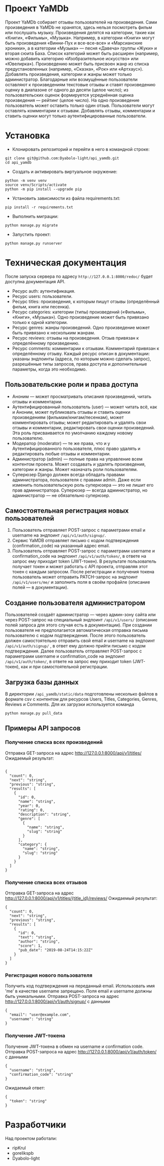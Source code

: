 # Проект YaMDb

Проект YaMDb собирает отзывы пользователей на произведения. Сами произведения в YaMDb не хранятся, здесь нельзя посмотреть фильм или послушать музыку.
Произведения делятся на категории, такие как «Книги», «Фильмы», «Музыка». Например, в категории «Книги» могут быть произведения «Винни-Пух и все-все-все» и «Марсианские хроники», а в категории «Музыка» — песня «Давеча» группы «Жуки» и вторая сюита Баха. Список категорий может быть расширен (например, можно добавить категорию «Изобразительное искусство» или «Ювелирка»). 
Произведению может быть присвоен жанр из списка предустановленных (например, «Сказка», «Рок» или «Артхаус»). 
Добавлять произведения, категории и жанры может только администратор.
Благодарные или возмущённые пользователи оставляют к произведениям текстовые отзывы и ставят произведению оценку в диапазоне от одного до десяти (целое число); из пользовательских оценок формируется усреднённая оценка произведения — рейтинг (целое число). На одно произведение пользователь может оставить только один отзыв.
Пользователи могут оставлять комментарии к отзывам.
Добавлять отзывы, комментарии и ставить оценки могут только аутентифицированные пользователи.

# Установка

* Клонировать репозиторий и перейти в него в командной строке:
```
git clone git@github.com:Dyabolo-light/api_yamdb.git
cd api_yamdb
```
* Cоздать и активировать виртуальное окружение:
```
python -m venv venv
source venv/Scripts/activate
python -m pip install --upgrade pip
```
* Установить зависимости из файла requirements.txt:
```
pip install -r requirements.txt
```
* Выполнить миграции:
```
python manage.py migrate
```
* Запустить проект:
```
python manage.py runserver
```

# Техническая документация

После запуска сервера по адресу `http://127.0.0.1:8000/redoc/` будет доступна документация API.
* Ресурс auth: аутентификация.
* Ресурс users: пользователи.
* Ресурс titles: произведения, к которым пишут отзывы (определённый фильм, книга или песенка).
* Ресурс categories: категории (типы) произведений («Фильмы», «Книги», «Музыка»). Одно произведение может быть привязано только к одной категории.
* Ресурс genres: жанры произведений. Одно произведение может быть привязано к нескольким жанрам.
* Ресурс reviews: отзывы на произведения. Отзыв привязан к определённому произведению.
* Ресурс comments: комментарии к отзывам. Комментарий привязан к определённому отзыву.
Каждый ресурс описан в документации: указаны эндпоинты (адреса, по которым можно сделать запрос), разрешённые типы запросов, права доступа и дополнительные параметры, когда это необходимо.

## Пользовательские роли и права доступа
* Аноним — может просматривать описания произведений, читать отзывы и комментарии.
* Аутентифицированный пользователь (user) — может читать всё, как и Аноним, может публиковать отзывы и ставить оценки произведениям (фильмам/книгам/песенкам), может комментировать отзывы; может редактировать и удалять свои отзывы и комментарии, редактировать свои оценки произведений. Эта роль присваивается по умолчанию каждому новому пользователю.
* Модератор (moderator) — те же права, что и у Аутентифицированного пользователя, плюс право удалять и редактировать любые отзывы и комментарии.
* Администратор (admin) — полные права на управление всем контентом проекта. Может создавать и удалять произведения, категории и жанры. Может назначать роли пользователям.
* Суперюзер Django должен всегда обладать правами администратора, пользователя с правами admin. Даже если изменить пользовательскую роль суперюзера — это не лишит его прав администратора. Суперюзер — всегда администратор, но администратор — не обязательно суперюзер.

## Самостоятельная регистрация новых пользователей
1. Пользователь отправляет POST-запрос с параметрами email и username на эндпоинт `/api/v1/auth/signup/`.
2. Сервис YaMDB отправляет письмо с кодом подтверждения (confirmation_code) на указанный адрес email.
3. Пользователь отправляет POST-запрос с параметрами username и confirmation_code на эндпоинт `/api/v1/auth/token/`, в ответе на запрос ему приходит token (JWT-токен).
В результате пользователь получает токен и может работать с API проекта, отправляя этот токен с каждым запросом. 
После регистрации и получения токена пользователь может отправить PATCH-запрос на эндпоинт `/api/v1/users/me/` и заполнить поля в своём профайле (описание полей — в документации).

## Создание пользователя администратором
Пользователей создаёт администратор — через админ-зону сайта или через POST-запрос на специальный эндпоинт `/api/v1/users/` (описание полей запроса для этого случая есть в документации). При создании пользователя не предполагается автоматическая отправка письма пользователю с кодом подтверждения. 
После этого пользователь должен самостоятельно отправить свой email и username на эндпоинт `/api/v1/auth/signup/` , в ответ ему должно прийти письмо с кодом подтверждения.
Далее пользователь отправляет POST-запрос с параметрами username и confirmation_code на эндпоинт `/api/v1/auth/token/`, в ответе на запрос ему приходит token (JWT-токен), как и при самостоятельной регистрации.

## Загрузка базы данных
В директории `/api_yamdb/static/data` подготовлены несколько файлов в формате csv с контентом для ресурсов Users, Titles, Categories, Genres, Reviews и Comments. Для их загрузки используется команда 
```
python manage.py pull_data
```

## Примеры API запросов
### Получение списка всех произведений
Отправка GET-запроса на адрес http://127.0.0.1:8000/api/v1/titles/
Ожидаемый результат:
```

{
  "count": 0,
  "next": "string",
  "previous": "string",
  "results": [
    {
      "id": 0,
      "name": "string",
      "year": 0,
      "rating": 0,
      "description": "string",
      "genre": [
        {
          "name": "string",
          "slug": "string"
        }
      ],
      "category": {
        "name": "string",
        "slug": "string"
      }
    }
  ]
}
```
### Получение списка всех отзывов
Отправка GET-запроса на адрес http://127.0.0.1:8000/api/v1/titles/{title_id}/reviews/
Ожидаемый результат:
```
{
  "count": 0,
  "next": "string",
  "previous": "string",
  "results": [
    {
      "id": 0,
      "text": "string",
      "author": "string",
      "score": 1,
      "pub_date": "2019-08-24T14:15:22Z"
    }
  ]
}
```

### Регистрация нового пользователя
Получить код подтверждения на переданный email. Использовать имя 'me' в качестве username запрещено. Поля email и username должны быть уникальными.
Отправка POST-запроса на адрес http://127.0.0.1:8000/api/v1/auth/signup/ с данными 
```
{
  "email": "user@example.com",
  "username": "string"
}
```

### Получение JWT-токена
Получение JWT-токена в обмен на username и confirmation code.
Отправка POST-запроса на адрес http://127.0.0.1:8000/api/v1/auth/token/ с данными
```
{
  "username": "string",
  "confirmation_code": "string"
}
```
Ожидаемый ответ:
```
{
  "token": "string"
}
```

# Разработчики

Над проектом работали:
* ripKrul
* gorelikspb
* Dyabolo-light